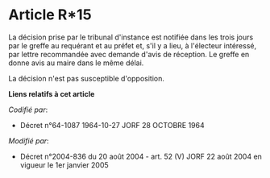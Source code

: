 # Article R*15

La décision prise par le tribunal d'instance est notifiée dans les trois jours par le greffe au requérant et au préfet et,
s'il y a lieu, à l'électeur intéressé, par lettre recommandée avec demande d'avis de réception. Le greffe en donne avis au
maire dans le même délai. 

La décision n'est pas susceptible d'opposition.

**Liens relatifs à cet article**

_Codifié par_:

  - Décret n°64-1087 1964-10-27 JORF 28 OCTOBRE 1964

_Modifié par_:

  - Décret n°2004-836 du 20 août 2004 - art. 52 (V) JORF 22 août 2004 en vigueur le 1er janvier 2005
